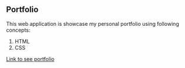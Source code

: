 ## Portfolio

This web application is showcase my personal portfolio using following concepts:

1. HTML
1. CSS

[Link to see portfolio](https://sushmita-portfolio-markfour.netlify.app/index.html)
